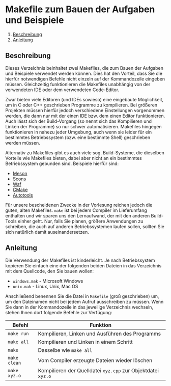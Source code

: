 Makefile zum Bauen der Aufgaben und Beispiele
=============================================

1. [Beschreibung](#beschreibung)
1. [Anleitung](#anleitung)

Beschreibung
------------

Dieses Verzeichnis beinhaltet zwei Makefiles, die zum Bauen der Aufgaben und Beispiele
verwendet werden können. Dies hat den Vorteil, dass Sie die hierfür notwendigen Befehle
nicht einzeln auf der Kommandozeile eingeben müssen. Gleichzeitig funktionieren die
Makefiles unabhängig von der verwendeten IDE oder dem verwendeten Code-Editor.

Zwar bieten viele Editoren (und IDEs sowieso) eine eingebaute Möglichkeit, um in C oder C++
geschrieben Programme zu kompilieren. Bei größeren Projekten müssen hierfür jedoch verschiedene
Einstellungen vorgenommen werden, die dann nur mit der einen IDE bzw. dem einen Editor funktionieren.
Auch lässt sich der Build-Vorgang (so nennt sich das Kompilieren und Linken der Programme) so nur
schwer automatisieren. Makefiles hingegen funktionieren in nahezu jeder Umgebung, auch wenn sie
leider für ein bestimmtes Betriebssystem (bzw. eine bestimmte Shell) geschrieben werden müssen.

Alternativ zu Makefiles gibt es auch viele sog. Build-Systeme, die dieselben Vorteile wie Makefiles
bieten, dabei aber nicht an ein bestimmtes Betriebssystem gebunden sind. Beispiele hierfür sind:

* [Meson](http://mesonbuild.com/)
* [Scons](https://scons.org/)
* [Waf](https://waf.io/)
* [CMake](https://cmake.org/)
* [Autotools](https://www.gnu.org/software/automake/)

Für unsere bescheidenen Zwecke in der Vorlesung reichen jedoch die guten, alten Makefiles.
`make` ist bei jedem Compiler im Lieferumfang enthalten und wir sparen uns den Lernaufwand,
der mit den anderen Build-Tools einher geht. Nur, falls Sie planen, größere Anwendungen zu
schreiben, die auch auf anderen Betriebssystemen laufen sollen, sollten Sie sich natürlich
damit auseinandersetzen.

Anleitung
---------

Die Verwendung der Makefiles ist kinderleicht. Je nach Betriebssystem kopieren Sie einfach
eine der folgenden beiden Dateien in das Verzeichnis mit dem Quellcode, den Sie bauen wollen:

* `windows.mak` - Microsoft Windows
* `unix.mak` - Linux, Unix, Mac OS

Anschließend benennen Sie die Datei in `Makefile` (groß geschrieben) um, um den Dateinamen
nicht bei jedem Aufruf ausschreiben zu müssen. Wenn Sie dann in der Kommandozeile in das
jeweilige Verzeichnis wechseln, stehen Ihnen dort folgende Befehle zur Verfügung:

| **Befehl**   | **Funktion**                                                 |
|--------------|--------------------------------------------------------------|
| `make run`   | Kompilieren, Linken und Ausführen des Programms              |
| `make all`   | Kompilieren und Linken in einem Schritt                      |
| `make`       | Dasselbe wie `make all`                                      |
| `make clean` | Vom Compiler erzeugte Dateien wieder löschen                 |
| `make xyz.o` | Kompilieren der Quelldatei `xyz.cpp` zur Objektdatei `xyz.o` |